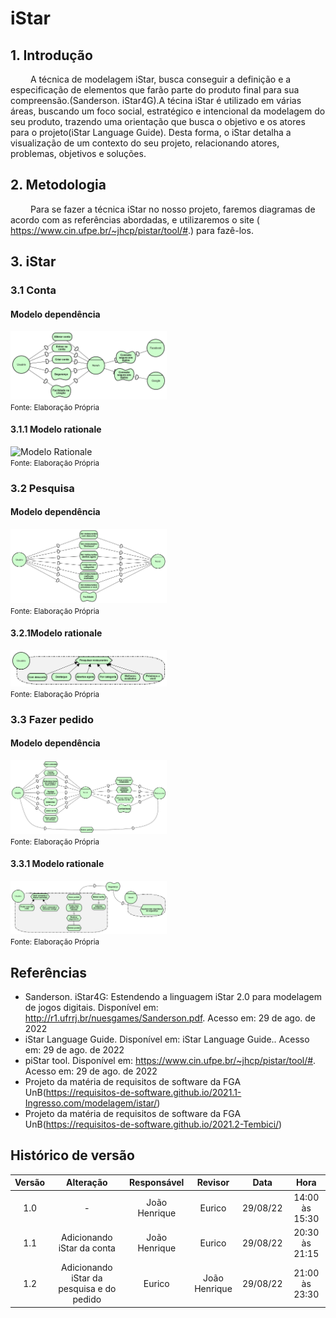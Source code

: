 # iStar

## 1. Introdução
&emsp;&emsp; A técnica de modelagem iStar, busca conseguir a definição e a especificação de elementos que farão parte do produto final para sua compreensão.(Sanderson. iStar4G).A técina iStar é utilizado em várias áreas, buscando um foco social, estratégico e intencional da modelagem do seu produto, trazendo uma orientação que busca o objetivo e os atores para o projeto(iStar Language Guide). Desta forma, o iStar detalha a visualização de um contexto do seu projeto, relacionando atores, problemas, objetivos e soluções.

## 2. Metodologia
&emsp;&emsp; Para se fazer a técnica iStar no nosso projeto, faremos diagramas de acordo com as referências abordadas, e utilizaremos o site ( https://www.cin.ufpe.br/~jhcp/pistar/tool/#.) para fazê-los.

## 3. iStar
### 3.1 Conta
#### Modelo dependência
<img src="../../assets/iStar/iStarDiagramConta.png" alt="Modelo dependência" width="250" height=auto title="Modelo dependência">
<br><small> Fonte: Elaboração Própria </small>           

#### 3.1.1 Modelo rationale
<img src="../../assets/iStar/modeloRatyionaleConta.png" alt="Modelo Rationale" width="250" height=auto title="Modelo Rationale">
<br><small> Fonte: Elaboração Própria </small>          

### 3.2 Pesquisa
#### Modelo dependência
<img src="../../assets/iStar/iStar-pesquisa.png" alt="Modelo dependência" width="250" height=auto title="Modelo dependência">
<br><small> Fonte: Elaboração Própria </small>

#### 3.2.1Modelo rationale
<img src="../../assets/iStar/rationale-pesquisa.png" alt="Modelo Rationale" width="250" height=auto title="Modelo Rationale">
<br><small> Fonte: Elaboração Própria </small>

### 3.3 Fazer pedido
#### Modelo dependência
<img src="../../assets/iStar/iStar-pedido.png" alt="Modelo dependência" width="250" height=auto title="Modelo dependência">
<br><small> Fonte: Elaboração Própria </small>

#### 3.3.1 Modelo rationale
<img src="../../assets/iStar/rationale-pedido.png" alt="Modelo Rationale" width="250" height=auto title="Modelo Rationale">
<br><small> Fonte: Elaboração Própria </small>

## Referências
- Sanderson. iStar4G: Estendendo a linguagem iStar 2.0 para modelagem de jogos digitais. Disponível em: http://r1.ufrrj.br/nuesgames/Sanderson.pdf. Acesso em: 29 de ago. de 2022
- iStar Language Guide. Disponível em: iStar Language Guide.. Acesso em: 29 de ago. de 2022
-  piStar tool. Disponível em: https://www.cin.ufpe.br/~jhcp/pistar/tool/#. Acesso em: 29 de ago. de 2022
- Projeto da matéria de requisitos de software da FGA UnB(https://requisitos-de-software.github.io/2021.1-Ingresso.com/modelagem/istar/)
- Projeto da matéria de requisitos de software da FGA UnB(https://requisitos-de-software.github.io/2021.2-Tembici/)

## Histórico de versão

| Versão |      Alteração      | Responsável |           Revisor            |   Data   | Hora  |
| :----: | :-----------------: | :---------: | :--------------------------: | :------: | :------: |
|  1.0   |          -          |    João Henrique    |Eurico               | 29/08/22 |14:00 às 15:30 |
|  1.1   |          Adicionando iStar da conta|    João Henrique    |Eurico               | 29/08/22 |20:30 às 21:15 |
|  1.2   |          Adicionando iStar da pesquisa e do pedido|    Eurico    |João Henrique               | 29/08/22 |21:00 às 23:30 |